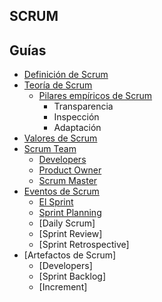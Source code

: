 ## SCRUM

## Guías

* [Definición de Scrum](tutoriales/definicion-Scrum.md) 
* [Teoría de Scrum](tutoriales/teoria-Scrum.md) 
  * [Pilares empíricos de Scrum](tutoriales/pilares-Scrum.md)
    * Transparencia
    * Inspección
    * Adaptación
* [Valores de Scrum](tutoriales/valores-Scrum.md)
* [Scrum Team](tutoriales/team-Scrum.md)
  * [Developers](tutoriales/developers.md)
  * [Product Owner](tutoriales/product-owner.md)
  * [Scrum Master](tutoriales/Scrum-master.md)
* [Eventos de Scrum](tutoriales/eventos-Scrum.md)
  * [El Sprint](tutoriales/sprint-Scrum.md)
  * [Sprint Planning](tutoriales/Sprint-planning.md)
  * [Daily Scrum]
  * [Sprint Review]
  * [Sprint Retrospective]
* [Artefactos de Scrum]
  * [Developers]
  * [Sprint Backlog]
  * [Increment]